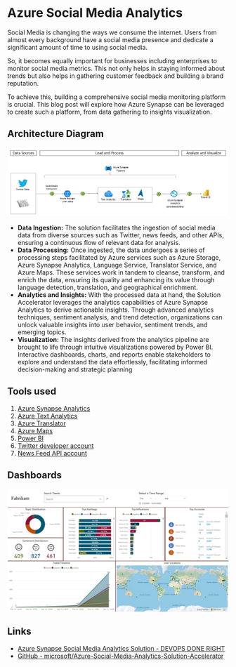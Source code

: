 # Azure Social Media Analytics

Social Media is changing the ways we consume the internet. Users from almost every background have a social media presence and dedicate a significant amount of time to using social media.

So, it becomes equally important for businesses including enterprises to monitor social media metrics. This not only helps in staying informed about trends but also helps in gathering customer feedback and building a brand reputation.

To achieve this, building a comprehensive social media monitoring platform is crucial. This blog post will explore how Azure Synapse can be leveraged to create such a platform, from data gathering to insights visualization.

## Architecture Diagram

![Architecture Diagram](../../media/Pasted%20image%2020240712013958.png)

- **Data Ingestion:** The solution facilitates the ingestion of social media data from diverse sources such as Twitter, news feeds, and other APIs, ensuring a continuous flow of relevant data for analysis.
- **Data Processing:** Once ingested, the data undergoes a series of processing steps facilitated by Azure services such as Azure Storage, Azure Synapse Analytics, Language Service, Translator Service, and Azure Maps. These services work in tandem to cleanse, transform, and enrich the data, ensuring its quality and enhancing its value through language detection, translation, and geographical enrichment.
- **Analytics and Insights:** With the processed data at hand, the Solution Accelerator leverages the analytics capabilities of Azure Synapse Analytics to derive actionable insights. Through advanced analytics techniques, sentiment analysis, and trend detection, organizations can unlock valuable insights into user behavior, sentiment trends, and emerging topics.
- **Visualization:** The insights derived from the analytics pipeline are brought to life through intuitive visualizations powered by Power BI. Interactive dashboards, charts, and reports enable stakeholders to explore and understand the data effortlessly, facilitating informed decision-making and strategic planning

## Tools used

1. [Azure Synapse Analytics](https://azure.microsoft.com/en-us/services/synapse-analytics/)
2. [Azure Text Analytics](https://azure.microsoft.com/en-us/services/cognitive-services/text-analytics)
3. [Azure Translator](https://azure.microsoft.com/en-us/services/cognitive-services/translator)
4. [Azure Maps](https://docs.microsoft.com/en-us/azure/azure-maps/about-azure-maps)
5. [Power BI](https://docs.microsoft.com/en-us/power-bi/fundamentals/power-bi-overview)
6. [Twitter developer account](https://developer.twitter.com/en/docs/platform-overview)
7. [News Feed API account](https://newsapi.org/docs)

## Dashboards

![Analytics Dashboard](../../media/Pasted%20image%2020240712014132.jpg)

## Links

- [Azure Synapse Social Media Analytics Solution - DEVOPS DONE RIGHT](https://opstree.com/blog/2024/05/07/azure-synapse-social-media-analytics-solution/)
- [GitHub - microsoft/Azure-Social-Media-Analytics-Solution-Accelerator](https://github.com/microsoft/Azure-Social-Media-Analytics-Solution-Accelerator)
